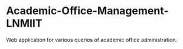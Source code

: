 # Academic-Office-Management-LNMIIT
Web application for various queries of academic office administration.
